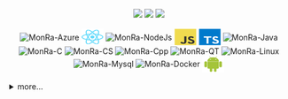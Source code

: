 <!--Hello
<h2><img src="https://emojis.slackmojis.com/emojis/images/1531849430/4246/blob-sunglasses.gif?1531849430" width="30"/> Hi 👋 , I'm MonRá! <img src="https://media.giphy.com/media/12oufCB0MyZ1Go/giphy.gif" width="50"></h2>
-->

<div>
  </p>
  <div align="center">
   <a href="https://www.facebook.com/ramon.chaib" target="_blank"><img src="https://img.shields.io/badge/-Facebook-%230077B5?style=for-the-badge&logo=facebook&logoColor=white" target="_blank"></a> 
  <a href="https://www.instagram.com/monrapps/" target="_blank"><img src="https://img.shields.io/badge/-Instagram-%23E4405F?style=for-the-badge&logo=instagram&logoColor=white" target="_blank"></a>
  <a href="https://www.linkedin.com/in/ramon-chaib-27007635/" target="_blank"><img src="https://img.shields.io/badge/-LinkedIn-%230077B5?style=for-the-badge&logo=linkedin&logoColor=white" target="_blank"></a>   
</div>
  
 <div style="display: inline_block" align="center"><br>
  <img align="center" alt="MonRa-Azure" height="30" width="40" src="https://cdn.jsdelivr.net/gh/devicons/devicon/icons/azure/azure-original.svg">
  <img align="center" alt="MonRa-React" height="30" width="40" src="https://raw.githubusercontent.com/devicons/devicon/master/icons/react/react-original.svg">
  <img align="center" alt="MonRa-NodeJs" height="30" width="40" src="https://cdn.jsdelivr.net/gh/devicons/devicon/icons/nodejs/nodejs-original.svg">
  <img align="center" alt="MonRa-Js" height="30" width="40" src="https://raw.githubusercontent.com/devicons/devicon/master/icons/javascript/javascript-original.svg">     <img align="center" alt="MonRa-Ts" height="30" width="40" src="https://raw.githubusercontent.com/devicons/devicon/master/icons/typescript/typescript-original.svg">
  <img align="center" alt="MonRa-Java" height="30" width="40" src="https://cdn.jsdelivr.net/gh/devicons/devicon/icons/java/java-original.svg">
  <img align="center" alt="MonRa-C" height="30" width="40" src="https://cdn.jsdelivr.net/gh/devicons/devicon/icons/c/c-original.svg">
  <img align="center" alt="MonRa-CS" height="30" width="40" src="https://cdn.jsdelivr.net/gh/devicons/devicon/icons/csharp/csharp-original.svg">
  <img align="center" alt="MonRa-Cpp" height="30" width="40" src="https://cdn.jsdelivr.net/gh/devicons/devicon/icons/cplusplus/cplusplus-original.svg">
  <img align="center" alt="MonRa-QT" height="30" width="40" src="https://cdn.jsdelivr.net/gh/devicons/devicon/icons/qt/qt-original.svg">
  <img align="center" alt="MonRa-Linux" height="30" width="40" src="https://cdn.jsdelivr.net/gh/devicons/devicon/icons/linux/linux-original.svg">
  <img align="center" alt="MonRa-Mysql" height="30" width="40" src="https://cdn.jsdelivr.net/gh/devicons/devicon/icons/mysql/mysql-original.svg">
  <img align="center" alt="MonRa-Docker" height="30" width="40" src="https://cdn.jsdelivr.net/gh/devicons/devicon/icons/docker/docker-original.svg">  
  <img align="center" alt="MonRa-Android" height="30" width="40" src="https://github.com/devicons/devicon/blob/master/icons/android/android-original.svg">
  
</div>
</a>

</br>
<!--
[![github activity graph](https://activity-graph.herokuapp.com/graph?username=monrapps&theme=chartreuse-dark)](https://github.com/monrapps/)
-->
<div>
<details>
      <summary>more...</summary>
      
<!--
### <img src="https://media.giphy.com/media/VgCDAzcKvsR6OM0uWg/giphy.gif" width="50"> A little more about me...  

```javascript
const monra = {
    pronouns: "He" | "Him",
    code: ["any"],
    askMeAbout: ["any"],
    technologies: {
        backEnd: {
            js: ["any"],
        },
        mobileApp: {
            native: ["Android Development"]
        },
        devOps: ["AWS", "Docker🐳", "Route53", "Nginx"],
        databases: ["mongo", "MySql", "sqlite"],
        misc: ["Firebase", "Socket.IO", "selenium", "open-cv", "php", "SuiteApp"]
    },
    architecture: ["Serverless Architecture", "Progressive web applications", "Single page applications"],
    currentFocus: "Building Robots to ease opertations",
    funFact: "There are two ways to write error-free programs; only the third one works"
};
```
-->

---
<!--START_SECTION:waka-->
![Code Time](http://img.shields.io/badge/Code%20Time-1%2C135%20hrs%2042%20mins-blue)

![Profile Views](http://img.shields.io/badge/Profile%20Views-0-blue)

![Lines of code](https://img.shields.io/badge/From%20Hello%20World%20I%27ve%20Written-3.2%20million%20lines%20of%20code-blue)

**🐱 My GitHub Data** 

> 📦 60.6 kB Used in GitHub's Storage 
 > 
> 🏆 1,625 Contributions in the Year 2025
 > 
> 🚫 Not Opted to Hire
 > 
> 📜 24 Public Repositories 
 > 
> 🔑 20 Private Repositories 
 > 
**I'm an Early 🐤** 

```text
🌞 Morning                9208 commits        ████████░░░░░░░░░░░░░░░░░   33.62 % 
🌆 Daytime                11988 commits       ███████████░░░░░░░░░░░░░░   43.77 % 
🌃 Evening                4078 commits        ████░░░░░░░░░░░░░░░░░░░░░   14.89 % 
🌙 Night                  2117 commits        ██░░░░░░░░░░░░░░░░░░░░░░░   07.73 % 
```
📅 **I'm Most Productive on Thursday** 

```text
Monday                   5134 commits        █████░░░░░░░░░░░░░░░░░░░░   18.74 % 
Tuesday                  5016 commits        █████░░░░░░░░░░░░░░░░░░░░   18.31 % 
Wednesday                5124 commits        █████░░░░░░░░░░░░░░░░░░░░   18.71 % 
Thursday                 5878 commits        █████░░░░░░░░░░░░░░░░░░░░   21.46 % 
Friday                   3838 commits        ████░░░░░░░░░░░░░░░░░░░░░   14.01 % 
Saturday                 1364 commits        █░░░░░░░░░░░░░░░░░░░░░░░░   04.98 % 
Sunday                   1037 commits        █░░░░░░░░░░░░░░░░░░░░░░░░   03.79 % 
```


📊 **This Week I Spent My Time On** 

```text
🕑︎ Time Zone: America/Sao_Paulo

💬 Programming Languages: 
TypeScript               1 hr 28 mins        ███████░░░░░░░░░░░░░░░░░░   26.54 % 
YAML                     1 hr 16 mins        ██████░░░░░░░░░░░░░░░░░░░   23.10 % 
Other                    47 mins             ████░░░░░░░░░░░░░░░░░░░░░   14.38 % 
Docker                   45 mins             ███░░░░░░░░░░░░░░░░░░░░░░   13.80 % 
Bash                     39 mins             ███░░░░░░░░░░░░░░░░░░░░░░   11.74 % 

🔥 Editors: 
VS Code                  5 hrs 32 mins       █████████████████████████   100.00 % 

🐱‍💻 Projects: 
gww-v6i_gridsafe_node    2 hrs 20 mins       ███████████░░░░░░░░░░░░░░   42.13 % 
wlm-backend              1 hr 42 mins        ████████░░░░░░░░░░░░░░░░░   30.66 % 
Unknown Project          40 mins             ███░░░░░░░░░░░░░░░░░░░░░░   12.16 % 
gww-v6i                  21 mins             ██░░░░░░░░░░░░░░░░░░░░░░░   06.42 % 
wlm-infra                16 mins             █░░░░░░░░░░░░░░░░░░░░░░░░   05.06 % 

💻 Operating System: 
WSL                      4 hrs 52 mins       ██████████████████████░░░   87.84 % 
Windows                  40 mins             ███░░░░░░░░░░░░░░░░░░░░░░   12.16 % 
```

**I Mostly Code in C++** 

```text
Java                     9 repos             ███░░░░░░░░░░░░░░░░░░░░░░   10.84 % 
JavaScript               8 repos             ██░░░░░░░░░░░░░░░░░░░░░░░   09.64 % 
Python                   8 repos             ██░░░░░░░░░░░░░░░░░░░░░░░   09.64 % 
HTML                     5 repos             ██░░░░░░░░░░░░░░░░░░░░░░░   06.02 % 
Shell                    4 repos             █░░░░░░░░░░░░░░░░░░░░░░░░   04.82 % 
```



**Timeline**

![Lines of Code chart](https://raw.githubusercontent.com/monrapps/monrapps/master/assets/bar_graph.png)


 Last Updated on 06/05/2025 10:40:03 UTC
<!--END_SECTION:waka-->
